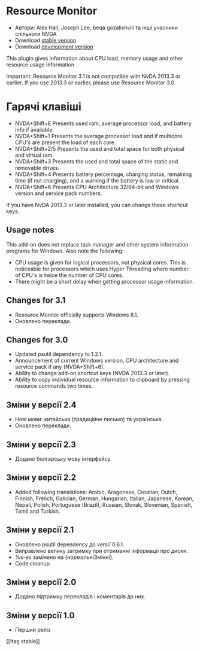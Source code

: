 # Resource Monitor #

* Автори: Alex Hall, Joseph Lee, beqa gozalishvili та інші учасники
  спільноти NVDA
* Download [stable version][1]
* Download [development version][2]

This plugin gives information about CPU load, memory usage and other
resource usage information.

Important: Resource Monitor 3.1 is not compatible with NvDA 2013.3 or
earlier. If you use 2013.3 or earlier, please use Resource Monitor 3.0.

# Гарячі клавіші #

* NVDA+Shift+E Presents used ram, average processor load, and battery info
  if available.
* NVDA+Shift+1 Presents the average processor load and if multicore CPU's
  are present the load of each core.
* NVDA+Shift+2/5 Presents the used and total space for both physical and
  virtual ram.
* NVDA+Shift+3 Presents the used and total space of the static and removable
  drives.
* NVDA+Shift+4 Presents battery percentage, charging status, remaining time
  (if not charging), and a warning if the battery is low or critical.
* NVDA+Shift+6 Presents CPU Architecture 32/64-bit and Windows version and
  service pack numbers.

If you have NvDA 2013.3 or later installed, you can change these shortcut
keys.

## Usage notes ##

This add-on does not replace task manager and other system information
programs for Windows. Also note the following:

* CPU usage is given for logical processors, not physical cores. This is
  noticeable for processors which uses Hyper Threading where number of CPU's
  is twice the number of CPU cores.
* There might be a short delay when getting processor usage information.

## Changes for 3.1 ##

* Resource Monitor officially supports Windows 8.1.
* Оновлено переклади.

## Changes for 3.0 ##

* Updated psutil dependency to 1.2.1.
* Announcement of current Windows version, CPU architecture and service pack
  if any (NVDA+Shift+6).
* Ability to change add-on shortcut keys (NVDA 2013.3 or later).
* Ability to copy individual resource information to clipboard by pressing
  resource commands two times.

## Зміни у версії 2.4 ##

* Нові мови: китайська (традиційне письмо) та українська.
* Оновлено переклади.

## Зміни у версії 2.3 ##

* Додано болгарську мову інтерфейсу.

## Зміни у версії 2.2 ##

* Added following translations: Arabic, Aragonese, Croatian, Dutch, Finnish,
  French, Galician, German, Hungarian, Italian, Japanese, Korean, Nepali,
  Polish, Portuguese (Brazil), Russian, Slovak, Slovenian, Spanish, Tamil
  and Turkish.

## Зміни у версії 2.1 ##

* Оновлено psutil dependency до versії 0.6.1.
* Виправлено велику затримку при отриманні інформації про диски.
* %s-es замінено на {нормальніЗмінні}.
* Code cleanup.

## Зміни у версії 2.0 ##

* Додано підтримку перекладів і коментарів до них.

## Зміни у версії 1.0 ##

* Перший реліз

[[!tag stable]]

[1]: http://addons.nvda-project.org/files/get.php?file=rm

[2]: http://addons.nvda-project.org/files/get.php?file=rm-dev
